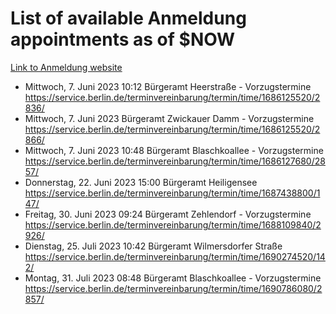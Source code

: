 # List of available Anmeldung appointments as of $NOW
[Link to Anmeldung website](https://service.berlin.de/terminvereinbarung/termin/tag.php?termin=1&anliegen[]=120686&dienstleisterlist=122210,122217,327316,122219,327312,122227,327314,122231,327346,122243,327348,122254,122252,329742,122260,329745,122262,329748,122271,327278,122273,327274,122277,327276,330436,122280,327294,122282,327290,122284,327292,122291,327270,122285,327266,122286,327264,122296,327268,150230,329760,122297,327286,122294,327284,122312,329763,122314,329775,122304,327330,122311,327334,122309,327332,317869,122281,327352,122279,329772,122283,122276,327324,122274,327326,122267,329766,122246,327318,122251,327320,122257,327322,122208,327298,122226,327300&herkunft=http%3A%2F%2Fservice.berlin.de%2Fdienstleistung%2F120686%2F)
- Mittwoch, 7. Juni 2023 10:12 Bürgeramt Heerstraße - Vorzugstermine https://service.berlin.de/terminvereinbarung/termin/time/1686125520/2836/
- Mittwoch, 7. Juni 2023  Bürgeramt Zwickauer Damm - Vorzugstermine https://service.berlin.de/terminvereinbarung/termin/time/1686125520/2866/
- Mittwoch, 7. Juni 2023 10:48 Bürgeramt Blaschkoallee - Vorzugstermine https://service.berlin.de/terminvereinbarung/termin/time/1686127680/2857/
- Donnerstag, 22. Juni 2023 15:00 Bürgeramt Heiligensee https://service.berlin.de/terminvereinbarung/termin/time/1687438800/147/
- Freitag, 30. Juni 2023 09:24 Bürgeramt Zehlendorf - Vorzugstermine https://service.berlin.de/terminvereinbarung/termin/time/1688109840/2926/
- Dienstag, 25. Juli 2023 10:42 Bürgeramt Wilmersdorfer Straße https://service.berlin.de/terminvereinbarung/termin/time/1690274520/142/
- Montag, 31. Juli 2023 08:48 Bürgeramt Blaschkoallee - Vorzugstermine https://service.berlin.de/terminvereinbarung/termin/time/1690786080/2857/
